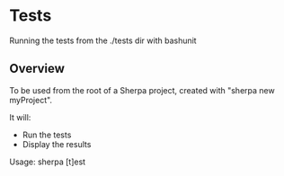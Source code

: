# Tests

Running the tests from the ./tests dir with bashunit

## Overview

To be used from the root of a Sherpa project,
created with "sherpa new myProject".

It will:
* Run the tests
* Display the results

Usage: sherpa [t]est


